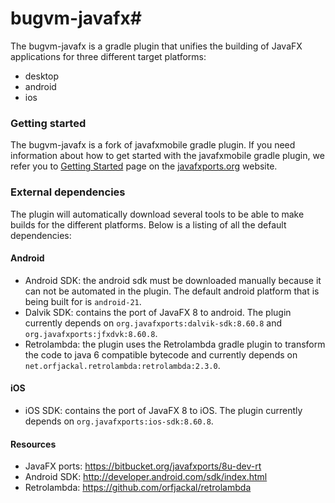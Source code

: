 # bugvm-javafx#

The bugvm-javafx is a gradle plugin that unifies the building of JavaFX applications for three different target platforms:

* desktop
* android
* ios

### Getting started ###

The bugvm-javafx is a fork of javafxmobile gradle plugin.
If you need information about how to get started with the javafxmobile gradle plugin, we refer you to [Getting Started](http://javafxports.org/page/Getting_Started) page on the [javafxports.org](http://javafxports.org) website.

### External dependencies ###

The plugin will automatically download several tools to be able to make builds for the different platforms. Below is a listing of all the default dependencies:

#### Android ####

* Android SDK: the android sdk must be downloaded manually because it can not be automated in the plugin. The default android platform that is being built for is `android-21`.
* Dalvik SDK: contains the port of JavaFX 8 to android. The plugin currently depends on `org.javafxports:dalvik-sdk:8.60.8` and `org.javafxports:jfxdvk:8.60.8`.
* Retrolambda: the plugin uses the Retrolambda gradle plugin to transform the code to java 6 compatible bytecode and currently depends on `net.orfjackal.retrolambda:retrolambda:2.3.0`.

#### iOS ####
* iOS SDK: contains the port of JavaFX 8 to iOS. The plugin currently depends on `org.javafxports:ios-sdk:8.60.8`.

#### Resources ####

* JavaFX ports: https://bitbucket.org/javafxports/8u-dev-rt
* Android SDK: http://developer.android.com/sdk/index.html
* Retrolambda: https://github.com/orfjackal/retrolambda